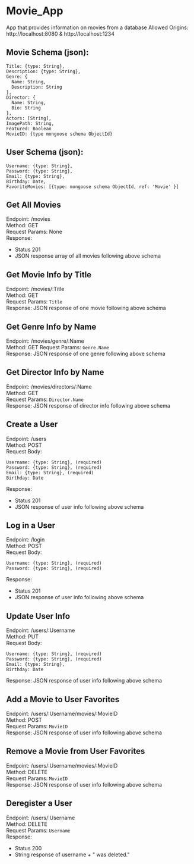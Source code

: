 # Movie_App
 App that provides information on movies from a database
 Allowed Origins: http://localhost:8080 & http://localhost:1234

## Movie Schema (json):
```
Title: {type: String},  
Description: {type: String},
Genre: {
  Name: String,
  Description: String
},
Director: {
  Name: String,
  Bio: String
},
Actors: [String],
ImagePath: String,
Featured: Boolean
MovieID: {type mongoose schema ObjectId}
```

## User Schema (json):
```
Username: {type: String},
Password: {type: String},
Email: {type: String},
Birthday: Date,
FavoriteMovies: [{type: mongoose schema ObjectId, ref: 'Movie' }]
```

## Get All Movies
Endpoint: /movies  
Method: GET  
Request Params: None  
Response:
- Status 201
- JSON response array of all movies following above schema
## Get Movie Info by Title
Endpoint: /movies/:Title  
Method: GET  
Request Params: `Title`  
Response: JSON response of one movie following above schema
## Get Genre Info by Name
Endpoint: /movies/genre/:Name  
Method: GET
Request Params: `Genre.Name`  
Response: JSON response of one genre following above schema
## Get Director Info by Name
Endpoint: /movies/directors/:Name  
Method: GET  
Request Params: `Director.Name`  
Response: JSON response of director info following above schema
## Create a User
Endpoint: /users  
Method: POST  
Request Body:  
```
Username: {type: String}, (required)
Password: {type: String}, (required)
Email: {type: String}, (required)
Birthday: Date
```
Response:  
- Status 201
- JSON response of user info following above schema
## Log in a User
Endpoint: /login  
Method: POST  
Request Body:  
```
Username: {type: String}, (required)
Password: {type: String}, (required)
```
Response:  
- Status 201
- JSON response of user info following above schema
## Update User Info
Endpoint: /users/:Username  
Method: PUT  
Request Body:  
```
Username: {type: String}, (required)
Password: {type: String}, (required)
Email: {type: String},
Birthday: Date
```
Response: JSON response of user info following above schema
## Add a Movie to User Favorites
Endpoint: /users/:Username/movies/:MovieID  
Method: POST  
Request Params: `MovieID`  
Response: JSON response of user info following above schema
## Remove a Movie from User Favorites
Endpoint: /users/:Username/movies/:MovieID  
Method: DELETE  
Request Params: `MovieID`  
Response: JSON response of user info following above schema
## Deregister a User
Endpoint: /users/:Username  
Method: DELETE  
Request Params: `Username`  
Response:  
- Status 200
- String response of username + " was deleted."